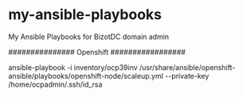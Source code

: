 # my-ansible-playbooks
My Ansible Playbooks for BizotDC domain admin

############### Openshift #################

ansible-playbook -i inventory/ocp39inv /usr/share/ansible/openshift-ansible/playbooks/openshift-node/scaleup.yml --private-key /home/ocpadmin/.ssh/id_rsa

